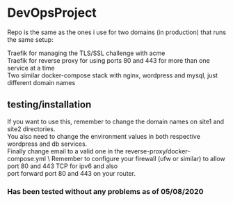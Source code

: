 # DevOpsProject

Repo is the same as the ones i use for two domains (in production) that runs the same setup:

Traefik for managing the TLS/SSL challenge with acme \
Traefik for reverse proxy for using ports 80 and 443 for more than one service at a time \
Two similar docker-compose stack with nginx, wordpress and mysql, just different domain names


## testing/installation
If you want to use this, remember to change the domain names on site1 and site2 directories. \
You also need to change the environment values in both respective wordpress and db services. \
Finally change email to a valid one in the reverse-proxy/docker-compose.yml \ 
Remember to configure your firewall (ufw or similar) to allow port 80 and 443 TCP for ipv6 and also \
port forward port 80 and 443 on your router.

### Has been tested without any problems as of 05/08/2020
